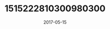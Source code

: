 ---
title: "1515222810300980300"
cover: "2017-05-15 21.44.16 1515222810300980300_46248401"
photo: "2017-05-15 21.44.16 1515222810300980300_46248401"
date: "2017-05-15"
type: "photo"
---